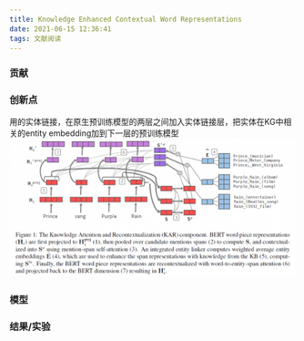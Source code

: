 ```yaml
---
title: Knowledge Enhanced Contextual Word Representations
date: 2021-06-15 12:36:41
tags: 文献阅读
---
```

### 贡献

### 创新点
用的实体链接，在原生预训练模型的两层之间加入实体链接层，把实体在KG中相关的entity embedding加到下一层的预训练模型
<img src="\img\20210615-110419.png">

<!--more-->
### 模型

### 结果/实验